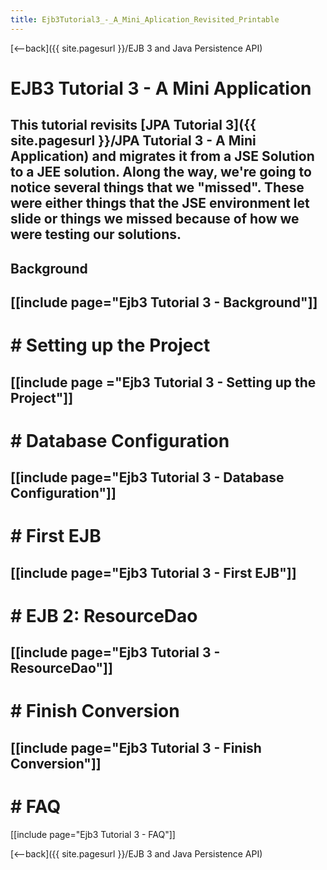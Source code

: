 ```yaml
---
title: Ejb3Tutorial3_-_A_Mini_Aplication_Revisited_Printable
---
```

[<--back]({{ site.pagesurl }}/EJB 3 and Java Persistence API)

# EJB3 Tutorial 3 - A Mini Application 

This tutorial revisits [JPA Tutorial 3]({{ site.pagesurl }}/JPA Tutorial 3 - A Mini Application) and migrates it from a JSE Solution to a JEE solution. Along the way, we're going to notice several things that we "missed". These were either things that the JSE environment let slide or things we missed because of how we were testing our solutions.
----
## Background
[[include page="Ejb3 Tutorial 3 - Background"]]
----
# # Setting up the Project 
[[include page ="Ejb3 Tutorial 3 - Setting up the Project"]]
----
# # Database Configuration 
[[include page="Ejb3 Tutorial 3 - Database Configuration"]]
----
# # First EJB 
[[include page="Ejb3 Tutorial 3 - First EJB"]]
----
# # EJB 2: ResourceDao 
[[include page="Ejb3 Tutorial 3 - ResourceDao"]]
----
# # Finish Conversion 
[[include page="Ejb3 Tutorial 3 - Finish Conversion"]]
----
# # FAQ 
[[include page="Ejb3 Tutorial 3 - FAQ"]]

[<--back]({{ site.pagesurl }}/EJB 3 and Java Persistence API)